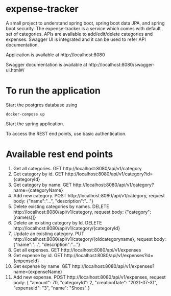 # expense-tracker
A small project to understand spring boot, spring boot data JPA, and spring boot security. The expense-tracker is a service which comes with default set of categories. APIs are available to add/edit/delete categories and expenses. Swagger UI is integrated and it can be used to refer API documentation.

Application is available at http://localhost:8080

Swagger documentation is available at http://localhost:8080/swagger-ui.html#/

# To run the application
Start the postgres database using
```
docker-compose up
```
Start the spring application.

To access the REST end points, use basic authentication.

# Available rest end points
1. Get all categories. GET http://localhost:8080/api/v1/category
2. Get category by id. GET http://localhost:8080/api/v1/category?id={categoryId}
3. Get category by name. GET http://localhost:8080/api/v1/category?name={categoryName}
4. Add new category. POST http://localhost:8080/api/v1/category, request body: {"name":"...", "description":"..."}
5. Delete existing categories by names. DELETE http://localhost:8080/api/v1/category, request body: {"category":[name(s)]}
6. Delete an existing category by Id. DELETE http://localhost:8080/api/v1/category/{categoryId}
7. Update an existing category. PUT http://localhost:8080/api/v1/category/{oldcategoryname}, request body: {"name":"...", "description":"..."}
8. Get all expenses. GET http://localhost:8080/api/v1/expenses
9. Get expense by id. GET http://localhost:8080/api/v1/expenses?id={expenseId}
10. Get expense by name. GET http://localhost:8080/api/v1/expenses?name={expenseName}
11. Add new expense. POST http://localhost:8080/api/v1/expenses, request body: {
  "amount": 70,
  "categoryId": 2,
  "creationDate": "2021-07-31",
  "expenseId": "3",
  "name": "Shoes"
}
